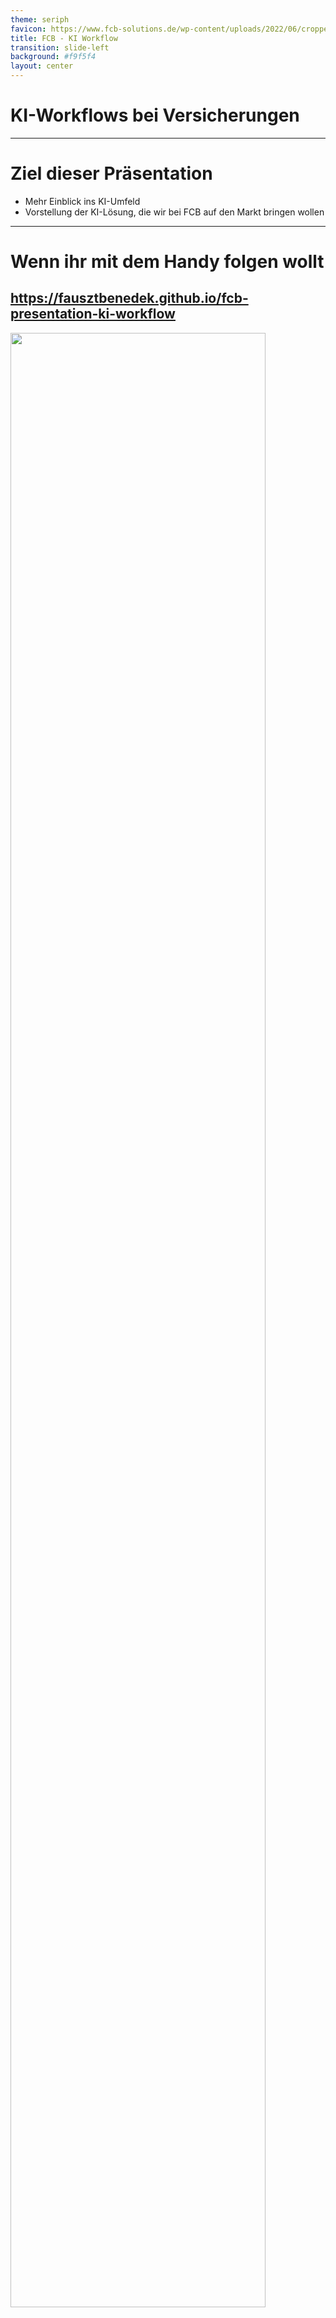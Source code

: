 ```yaml
---
theme: seriph
favicon: https://www.fcb-solutions.de/wp-content/uploads/2022/06/cropped-Logo_Blau-192x192.png
title: FCB - KI Workflow
transition: slide-left
background: #f9f5f4
layout: center
---
```


# KI-Workflows bei Versicherungen
<script setup>
import { useNav } from '@slidev/client'
import { onMounted } from 'vue'

const nav = useNav()

let previous = {}

onMounted(() => {
  window.addEventListener('keydown', (e) => {
    function onKeyToSlied(key, slide) {
        console.log("noKey")
        if (e.key === key) {
          console.log("pressed" + key )
          let current = nav.currentSlideNo.value
          if (slide == current) {
            nav.go(previous[key])
            previous[key] = undefined
          } else {
            previous[key] = current
            nav.go(slide)
          }
        }
    }
    onKeyToSlied('a', 12)
    onKeyToSlied('e', 18)
  })
})
</script>
--- 

# Ziel dieser Präsentation

- Mehr Einblick ins KI-Umfeld
- Vorstellung der KI-Lösung, die wir bei FCB auf den Markt bringen wollen

---

<div style="height: 100%;">

# Wenn ihr mit dem Handy folgen wollt

## https://fausztbenedek.github.io/fcb-presentation-ki-workflow
<img src="./public/qrcode.svg" style="height: 90%; margin: auto;"/>
</div>

---
layout: center
---

# Wichtige Terminologie


---

<style>
.slidev-page-5 .slidev-layout {
    display: flex;
    flex-flow: column;
}
</style>

# LLM - Large Language Model

<LLMAsAFunction />


---

<style>
.youtube {
width: 100%;
height: 100%;

}
</style>

<Youtube id="LPZh9BOjkQs" />

---
image: public/chat-gpt-interface.png
layout: image-right
backgroundSize: contain
---

# Prompt

- Prompts sind Eingaben oder Anweisungen, die an ein Large Language Model (LLM) übermittelt werden.

---

# System Prompt

- Hinter unseren Anfragen an ChatGPT verbirgt sich eine Beschreibung, die festlegt, wie sich das LLM verhalten soll.

<table>
<tbody>
<tr v-click="2">
<td>System prompt</td>
<td>

```
Du bist ein hilfsbereiter Assistent, der immer 
freundlich und vertraut antwortet – so locker, 
als wären alle deine besten Freunde.
```
</td>
<td>

```
Du bist ein hilfsbereiter Assistent, der stets 
so formal wie möglich antwortet und immer 
versucht, die Menschen mit seinem 
Professionalismus zu beeindrucken.
```
</td>
</tr>
<tr v-click="1">
<td>User Prompt</td>
<td>

```
Wohin soll ich meine deutschen Kollegen 
mitnehmen, wenn sie mich in Budapest besuchen?
```
</td>
<td>

```
Wohin soll ich meine deutschen Kollegen 
mitnehmen, wenn sie mich in Budapest besuchen?
```
</td>
</tr>
<tr v-click="3">
<td>KI Antwort</td>
<td>

```
Super Frage! Nimm sie mit ins Ruinencafé 
Szimpla Kert, es ist ein absolutes Must-see in 
Budapest und eine coole Location für einen 
ersten Eindruck!
```
</td>
<td>

```
Ich empfehle eine Führung durch das ungarische 
Parlamentsgebäude, gefolgt von einer 
traditionellen ungarischen Mahlzeit in einem 
authentischen Restaurant, wie z.B. dem Goulash 
Disznókö.
```
</td>
</tr>
</tbody>
</table>

---

# Context Window (Kontextfenster)

- Die maximale Größe des Prompts.

<table>
<tbody>
<tr>
    <th><b>LLM</b></th> <th><b>Context Window (in Tokens)</b></th>
</tr>
<tr>
    <td>Llama 4 Scout</td> <td>10 Millionen</td>
</tr>
<tr>
    <td>GPT 5</td> <td>400 000</td>
</tr>
<tr>
    <td>GPT OSS 20B</td><td>131 000</td>
</tr>
<tr>
    <td>GPT-3.5</td><td>4 096</td><td>Damit hat OpenAI den AI-Boom gestartet</td>
</tr>
</tbody>
</table>

---

# Temperature

- Je höher der Wert, desto wahrscheinlicher ist es, dass das LLM Tokens (Wörter) wählt, die nicht am wahrscheinlichsten sind.
    - 0: immer das wahrscheinlichste

<br />

# KI-Agenten und KI-Workflows

- Dazu kommen wir noch am Ende.

---
layout: center
---

# Was wird hier, bei FCB gebaut?

---

# Architektur


```mermaid

graph LR

    __START__(Start)
    __START__ --> pre_process
    pre_process("Entscheidung, um welche GeVo es sich bei der Kundenanfrage handelt")
    pre_process -->|Alle anderen GeVos| uncovered
    pre_process --> termination
    pre_process --> address_change
    pre_process --> other
    subgraph Core
        termination("Kündigung")
        termination --> answer

        address_change("Adressänderung")
        address_change --> answer

        other("...")
        other --> answer

    end
    answer{{"Antwort an den Kunden"}}
    answer --> __END__
    __END__(Ende)
    uncovered("Nicht bearbeitbar") --> __END__;

```

---

<style>
.explanation .mermaid {
    padding-top: 90px;
    padding-left: 300px;
}
</style>

# Konvention bei meinen Diagrammen

<div class="explanation">

```mermaid
graph LR
    llm[[In diesem Block wird ein LLM angesprochen]]
    api_call{{In diesem Block wird eine API angesprochen}}
```
</div>

---

<style>
.container {
    height: 100%;
    display: grid;
    grid-template-columns: 1fr 1fr;
}
</style>

<div class="container">
<div>

# Pre-Process

- Um eine GeVo bearbeiten zu können, brauchen wir folgende Informationen:
    - Was ist der Stand im Bestandsystem?
    - Möglicherweise weitere Dokumente
- Daraus ergibt sich folgender Pre-Process-Flow


```text
Sehr geehrte Damen und Herren,

hiermit kündige ich meine Lebensversicherung 
mit der Vertragsnummer LV-123456 zum 31.12.2025.

Mit freundlichen Grüßen

Max Mustermann
```


</div>

<div style="justify-self: center; display: flex; align-items: center;">

```mermaid
graph TD
  customer_data_extract[["Versicherungsnummer aus dem Text der Kundenanfrage auslesen"]]
  fetch_customer_details{{"Abruf von Kundeninformationen über API"}}
  router[["Router"]]
  customer_data_extract --> fetch_customer_details
  fetch_customer_details --> router
```
</div>
</div>

---

# Router

- Entscheidet mithilfe eines LLMs zwischen den GeVos.
- Prompt sieht so aus (in Wirklichkeit natürlich komplexer):

```markdown
Welcher GeVo entspricht der folgenden Kundenanfrage?

{Kundenanfrage wird hier in den Prompt eingefügt}

Möglichkeiten:
- Adressänderung
- Kündigung
- Ich kann es nicht bestimmen
```

---

# Kündigung
```mermaid
graph LR
fetch_customer_documents{{"Kundenspezifische Dokumente abrufen"}}
termination_handled_by_llm[["Kündigung durch LLM behandeln lassen (Entscheidung treffen + Antwort formulieren)"]]
fetch_customer_documents --> termination_handled_by_llm
termination_handled_by_llm --> termination_execute
termination_handled_by_llm --> termination_escalate_to_human
termination_handled_by_llm --> termination_deny
termination_handled_by_llm --> ask_for_more_information
subgraph "Eigentliche Behandlung"
    termination_execute{{"Ausführung der Kündigung"}}
    termination_escalate_to_human{{"Weiterleitung an einen menschlichen Sachbearbeiter"}}
    termination_deny("Ablehnung der Kündigung")
    ask_for_more_information("Weitere Informationen vom Kunden erforderlich")
end 
answer{{Antwort an den Kunden}}
termination_execute --> answer
termination_deny --> answer
termination_escalate_to_human --> |#quot;Ich habe es an einen menschlichen Mitarbeiter eskaliert.#quot;|answer
ask_for_more_information --> answer
```

---

# Adressänderung

- Wird derzeit entwickelt.

---

# Architektur

<style>
/* Hack to make the big mermaid diagram scrollable */
.slidev-layout {
    overflow: scroll;
}
</style>

<div>

```mermaid

graph TD

    __START__(Start)
    __START__ --> Pre-process
    subgraph Pre-process
        customer_data_extract[["Auslesen der Versicherungsnummer aus dem Text"]]
        fetch_customer_details{{"Abruf von Kundeninformationen über API"}}
        router[["Router"]]
        customer_data_extract --> fetch_customer_details
        fetch_customer_details --> router
    end
    router -->|Alle anderen GeVos| uncovered
    router --> fetch_customer_documents
    router --> address_data_extract
    subgraph Core
        subgraph Kündigung
            fetch_customer_documents{{"Kundenspezifische Dokumente abrufen"}}
            termination_handled_by_llm[["Kündigung durch LLM behandeln lassen (Entscheidung treffen + Antwort formulieren)"]]
            fetch_customer_documents --> termination_handled_by_llm
            termination_handled_by_llm --> termination_actual_handling
            termination_actual_handling{{"Tatsächliche Durchführung der Kündigung bei Bedarf"}}
        end

        subgraph Adressänderung
            address_data_extract[["Auslesen von Adressdaten"]]
            address_change_execute{{"Ausführung der Adressänderung"}}
            address_data_extract --> address_change_execute
        end
        termination_actual_handling --> answer
        address_change_execute --> answer
        answer{{Antwort an den Kunden}}

    end
    answer{{"Antwort an den Kunden"}}
    todo_node("TODO: Wir haben noch nicht spezifiziert, was passieren soll")
    fetch_customer_details --> |"Kunde im System nicht gefunden"|todo_node
    customer_data_extract --> |"Versicherungsnummer nicht in der E-Mail gefunden"|todo_node
    answer --> __END__
    todo_node --> __END__
    __END__(Ende)
    uncovered("Nicht bearbeitbar") --> __END__;

```

</div>

---

<style>
.evaluations-container {
    display: flex;
    flex-flow: column;
    justify-content: space-between;
    height: 100%;
}
</style>

<div class="evaluations-container">
<div>

# Evaluierungen


- = Testen, wie gut die KI funktioniert

<div v-click="1">

- Bisher haben wir nur für die Kündigung Evaluierungen.
</div>
</div>

<div v-click="1">

```mermaid
graph LR

termination_handled_by_llm[["Kündigung durch LLM behandeln lassen (Entscheidung treffen + Antwort formulieren)"]]
termination_handled_by_llm --> Evaluierungen
subgraph Evaluierungen
direction LR
    right_decision[["Wurde die richtige Entscheidung getroffen?"]]
    answer_conciseness[["Ist die Antwort stilistisch korrekt?"]]
    other("...")
end
termination_handling{{"Tatsächliche Behandlung der Kündigung"}}
Evaluierungen --> termination_handling
```

</div>
</div>

---
layout: two-cols-header
---

# Evaluierungen

(Es gibt menschliche und LLM-basierte Evaluierungen)

::left::

## Ort im System

- Können bzw. sollen an verschiedenen Stellen im System stattfinden:
    - Nach dem Router, um zu prüfen, ob die richtige Entscheidung getroffen wurde
    - Nachdem die Antwort an den Kunden gesendet wurde (= Monitoring)

::right::

## Vorteile

- Hilfreich bei der Fehlersuche
- Monitoring bei Updates

## Nachteile

- Verursacht Kosten

(Es ist nicht notwendig, 100 % des Datenverkehrs durch die Evaluierungspipeline laufen zu lassen.)


---

<style>
/* Hack to make the big mermaid diagram scrollable */
.slidev-layout {
    overflow: scroll;
}
</style>

# Beispielablauf

<table>
<tbody>
<tr>
<td>
0. Kundenanfrage geht ein
</td>

<td>

```text
Sehr geehrte Damen und Herren,

hiermit kündige ich meine Lebensversicherung 
mit der Vertragsnummer LV-123456 zum 31.12.2025.

Mit freundlichen Grüßen

Max Mustermann
```
</td>
</tr>
<tr>
<td>
1. Auslesen der Versicherungsnummer aus dem Text
</td>

<td>

`LV-123456`
</td>
</tr>
<tr>


<td>

2. Abruf von Kundeninformationen über API
</td>

<td>

```json
{
    "insurance_number": "LV-123456",
    "customer_inquiry": "Sehr geehrte ...",
    "customer_information": {
        ...
    }
}
```
</td>

</tr>

<tr>

<td>

3. Router
</td>
<td>

`Kündigung`
</td>
</tr>

<tr>
<td>
4. Kündigung durch LLM behandeln lassen
</td>
<td>

```
Aktion: Kündigung durchführen
```
```text
Sehr geehrter Herr Mustermann,

vielen Dank für Ihre Nachricht. Wir bestätigen hiermit die Kündigung Ihrer 
Lebensversicherung mit der Vertragsnummer LV-123456 zum 31.12.2025.

Mit freundlichen Grüßen  
Ihr KI-Assistent
```
</td>
</tr>


<tr>
<td>
5. Evaluierungen
</td>
<td>

- Richtige Entscheidung: ✅
- Stilistisch korrekt: 🚫
</td>
</tr>

</tbody>
</table>

---
layout: center
---

# Expertenterminologie

---
layout: two-cols
---

# Tool calling


```mermaid
block
  columns 3
  label_system_prompt{{"System prompt"}}

  system_prompt("Du bist ein Assistent")
  tools("Zugang zum Kalender")

  label_user_prompt{{"User Prompt"}}
  user_prompt("Finde eine\nfreie Stunde nächste\nWoche für mich."):2

  space:3

  label_tool_call_request{{"Tool-Call-KI-Antwort"}}
  tool_call_request("tool_name: 'Kalender',\nparameters: {...}"):2

  user_prompt -- "Antwort vom LLM" --> tool_call_request
```

::right::

<div v-click>

```mermaid
block
  columns 3
  label_system_prompt{{"System prompt"}}

  system_prompt("Du bist ein Assistent")
  tools("Zugang zum Kalender")

  label_user_prompt{{"User Prompt"}}
  user_prompt("Finde eine\nfreie Stunde nächste\nWoche für mich."):2

  label_tool_call_request{{"Tool-Call-KI-Antwort"}}
  tool_call_request("tool_name: 'Kalender',\nparameters: {...}"):2

  label_tool_response{{"Tool Message"}}
  tool_response("tool_response: \n'2025-10-22 9:00 - 10:00'"):2

  space:3

  label_ki_response{{"KI-Antwort"}}
  ki_response("Ich habe dir nächste\nWoche Mittwoch zwischen\n9:00 und 10:00 eine\nfreie Stunde gefunden."):2

  tool_response -- "Antwort vom LLM" --> ki_response
```
</div>

---

# ChatGPT durchsucht das Web

```mermaid
sequenceDiagram
    participant User
    participant ChatGPT
    participant LLM
    participant Google
    User->>ChatGPT: 1. Was ist das leckerste Essen der Welt?
    ChatGPT->>LLM: 2. Was ist das leckerste Essen der Welt?
    LLM-->>ChatGPT: 3. Google: leckerstes Essen
    ChatGPT->>Google: 4. Google such durch API: leckerstes Essen
    Google-->>ChatGPT: 5. Ungarisches Lecsó
    ChatGPT->>LLM: 6. (2. 3. 5. Mitgeschickt)
    LLM-->>ChatGPT: Ungarisches Lecsó ist das leckerste auf der ganzen Welt
    ChatGPT-->>User: Ungarisches Lecsó ist das leckerste auf der ganzen Welt
```

---

<style>
.agents {
    height: 100%;
    display: flex;
    flex-flow: column;
}
.agents .mermaid {
    flex: 1;
    display: flex;
    justify-content: center;
}
</style>

<div class="agents">

# KI Agenten

```mermaid
block
    columns 2
    a("Kann Aktionen ausführen")
    b("Kann Gespräche speichern")
    c("Plant selbst \n(entscheidet, welche Aktion auszuführen ist)")
    d("Kann ein Profil des Nutzers führen\n(basierend auf früheren Gesprächen)")
```
</div>

---

# KI-Workflows

- Umgangssprachlich werden „Agenten“ und „Workflows“ oft gleichgesetzt.
- Welche Aktion ausgeführt wird, entscheidet jedoch die App – nicht das LLM.


--- 

<style>
.bracket-column {
  display: inline-block;
  position: relative;
  padding: 1em 2em;
  font-size: 1.2em;
}
.bracket-column::before,
.bracket-column::after {
  content: "";
  position: absolute;
  top: 0;
  bottom: 0;
  width: 10px;
  border: 4px solid currentColor;
}
.bracket-column::before {
  left: 0;
  border-right: none;
  border-radius: 20px 0 0 20px;
}
.bracket-column::after {
  right: 0;
  border-left: none;
  border-radius: 0 20px 20px 0;
}
</style>

# RAG

- Wir wollen Dokumente in den Prompt einfügen.
- Problem: Wir haben zu viel Text, er passt nicht ins Context Window.
- Lösung: Wir filtern mit Embeddings (Vektordatenbank).

---

# So funktionieren Embeddings

<div style="display: flex; justify-content: center; align-items: center; gap: 20px;">

```python
embeddings("Irgendein Text")
```

<span> = </span>

<span style="display: flex" class="bracket-column">
    <div style="display: flex; flex-flow: column; align-items: center;">
        <span>3.73303257e-02</span>  
        <span>5.11617884e-02</span> 
        <span>-3.06054106e-04</span>  
        <span>6.02098815e-02</span>
        <span>-1.17494367e-01</span> 
        <span>...</span> 
        <span>384 Zahlen</span> 
    </div>
</span>
</div>

- Sie sollen die Bedeutung des Textes codieren.
- Vektoren, die näher beieinander liegen, sind semantisch ähnlicher.
- Wir können den Kosinuswinkel zwischen zwei Embeddings schnell berechnen.


---

# RAG
(Retrieval-Augmented Generation)

```mermaid
graph LR
    user_query("Embeddings vom User Prompt")
    d1("Embeddings vom Dokument 1") <--> |Kosinuswinkel-Vergleich|user_query
    d2("Embeddings vom Dokument 2") <--> |Kosinuswinkel-Vergleich|user_query
    d_other("...") <--> |Kosinuswinkel-Vergleich|user_query
```

- So können wir das relevanteste Dokument finden.
- „A“ steht für: Der Inhalt der Dokumente kann potenziell verändert werden.


---
layout: center
---

# Danke für die Aufmerksamkeit
(Habt ihr Fragen?)
